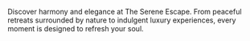 Discover harmony and elegance at The Serene Escape. From peaceful retreats surrounded by nature to indulgent luxury experiences, every moment is designed to refresh your soul.